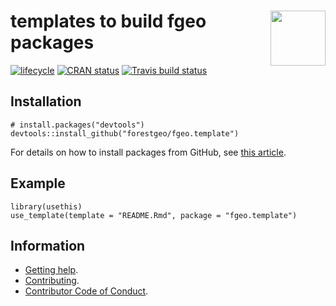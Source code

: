 
<!-- README.md is generated from README.Rmd. Please edit that file -->

# <img src="https://i.imgur.com/vTLlhbp.png" align="right" height=88 /> templates to build **fgeo** packages

[![lifecycle](https://img.shields.io/badge/lifecycle-experimental-orange.svg)](https://www.tidyverse.org/lifecycle/#experimental)
[![CRAN
status](https://www.r-pkg.org/badges/version/fgeo.template)](https://cran.r-project.org/package=fgeo.template)
[![Travis build
status](https://travis-ci.org/forestgeo/fgeo.template.svg?branch=master)](https://travis-ci.org/forestgeo/fgeo.template)

## Installation

    # install.packages("devtools")
    devtools::install_github("forestgeo/fgeo.template")

For details on how to install packages from GitHub, see [this
article](https://goo.gl/dQKEeg).

## Example

``` {r
library(usethis)
use_template(template = "README.Rmd", package = "fgeo.template")
```

## Information

  - [Getting help](SUPPORT.md).
  - [Contributing](CONTRIBUTING.md).
  - [Contributor Code of Conduct](CODE_OF_CONDUCT.md).
